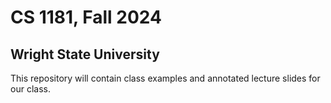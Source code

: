 # CS 1181, Fall 2024
## Wright State University
This repository will contain class examples and annotated lecture slides for our class.
